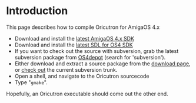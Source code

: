# Introduction #

This page describes how to compile Oricutron for AmigaOS 4.x

  * Download and install the [latest AmigaOS 4.x SDK](http://hyperion-entertainment.biz/index.php?option=com_registration&view=files&parent=30&Itemid=63)
  * Download and install the [latest SDL for OS4 SDK](http://code.google.com/p/os4sdl/)
  * If you want to check out the source with subversion, grab the latest subversion package from [OS4depot](http://www.os4depot.net) (search for 'subversion').
  * Either download and extract a source package from the [download page](http://www.petergordon.org.uk/oricutron/), or [check out](http://code.google.com/p/oriculator/source/checkout) the current subversion trunk.
  * Open a shell, and navigate to the Oricutron sourcecode
  * Type "`gmake`".

Hopefully, an Oricutron executable should come out the other end.